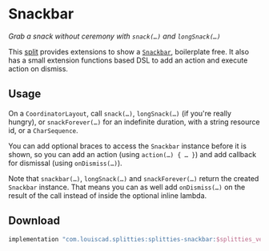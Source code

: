 # Snackbar

*Grab a snack without ceremony with `snack(…)` and `longSnack(…)`*

This [split](../../README.md#what-is-a-split "What is a split in Splitties?")
provides extensions to show a 
[`Snackbar`](https://material.io/components/android/catalog/snackbar/),
boilerplate free. It also has a small extension functions based DSL to
add an action and execute action on dismiss.

## Usage

On a `CoordinatorLayout`, call `snack(…)`, `longSnack(…)` (if you're really
hungry), or `snackForever(…)` for an indefinite duration, with a string
resource id, or a `CharSequence`.

You can add optional braces to access the `Snackbar` instance before it is
shown, so you can add an action (using `action(…) { … }`) and add callback
for dismissal (using `onDismiss(…)`).

Note that `snackbar(…)`, `longSnack(…)` and `snackForever(…)` return the
created `Snackbar` instance. That means you can as well add `onDismiss(…)`
on the result of the call instead of inside the optional inline lambda.

## Download

```groovy
implementation "com.louiscad.splitties:splitties-snackbar:$splitties_version"
```
